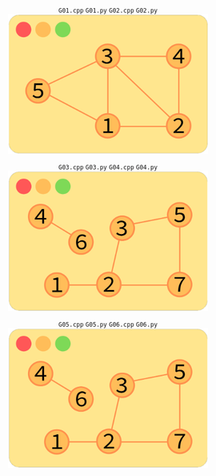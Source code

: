 <p align="center"> 
    <code>G01.cpp</code> <code>G01.py</code> <code>G02.cpp</code> <code>G02.py</code> <br>
    <img src="Images/Graph01.png" width="400">
</p>

<p align="center"> 
    <code>G03.cpp</code> <code>G03.py</code> <code>G04.cpp</code> <code>G04.py</code> <br>
    <img src="Images/Graph02.png" width="400">
</p>

<p align="center"> 
    <code>G05.cpp</code> <code>G05.py</code> <code>G06.cpp</code> <code>G06.py</code> <br>
    <img src="Images/Graph02.png" width="400">
</p>